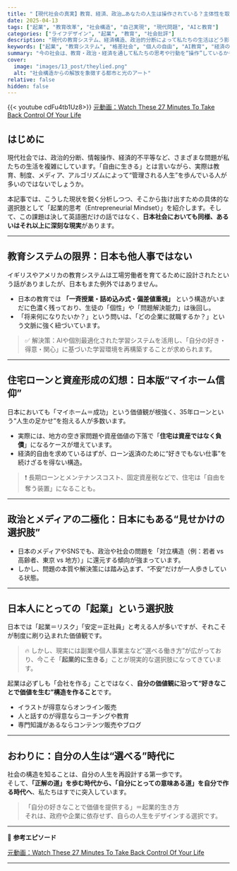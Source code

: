 ```yaml
---
title: "【現代社会の真実】教育、経済、政治…あなたの人生は操作されている？主体性を取り戻すための起業的思考とは"
date: 2025-04-13
tags: ["起業", "教育改革", "社会構造", "自己実現", "現代問題", "AIと教育"]
categories: ["ライフデザイン", "起業", "教育", "社会批評"]
description: "現代の教育システム、経済構造、政治的分断によって私たちの生活はどう影響を受けているのか？その真実と、個人が自由を取り戻すために起業という選択肢がどのように機能するのかを徹底解説。"
keywords: ["起業", "教育システム", "格差社会", "個人の自由", "AI教育", "経済の二極化", "自己実現", "インフルエンサー"]
summary: "今の社会は、教育・政治・経済を通して私たちの思考や行動を“操作”しているかもしれません。本記事では、その構造を解き明かし、主体性を取り戻す方法としての「起業的生き方」に迫ります。"
cover:
  image: "images/13_post/theylied.png"
  alt: "社会構造からの解放を象徴する都市と光のアート"
relative: false
hidden: false
---
```


{{< youtube cdFu4tb1Uz8>}}
[元動画：Watch These 27 Minutes To Take Back Control Of Your Life](https://www.youtube.com/watch?v=cdFu4tb1Uz8)

## はじめに

現代社会では、政治的分断、情報操作、経済的不平等など、さまざまな問題が私たちの生活を複雑にしています。「自由に生きる」とは言いながら、実際は教育、制度、メディア、アルゴリズムによって“管理される人生”を歩んでいる人が多いのではないでしょうか。

本記事では、こうした現状を鋭く分析しつつ、そこから抜け出すための具体的な選択肢として「起業的思考（Entrepreneurial Mindset）」を紹介します。そして、この課題は決して英語圏だけの話ではなく、**日本社会においても同様、あるいはそれ以上に深刻な現実**があります。

---

## 教育システムの限界：日本も他人事ではない

イギリスやアメリカの教育システムは工場労働者を育てるために設計されたという話がありましたが、日本もまた例外ではありません。

- 日本の教育では **「一斉授業・詰め込み式・偏差値重視」** という構造がいまだに色濃く残っており、生徒の「個性」や「問題解決能力」は後回し。
- 「将来何になりたいか？」という問いは、「どの企業に就職するか？」という文脈に強く紐づいています。

> ✅ 解決策：AIや個別最適化された学習システムを活用し、「自分の好き・得意・関心」に基づいた学習環境を再構築することが求められます。

---

## 住宅ローンと資産形成の幻想：日本版“マイホーム信仰”

日本においても「マイホーム＝成功」という価値観が根強く、35年ローンという“人生の足かせ”を抱える人が多数います。

- 実際には、地方の空き家問題や資産価値の下落で「**住宅は資産ではなく負債**」になるケースが増えています。
- 経済的自由を求めているはずが、ローン返済のために“好きでもない仕事”を続けざるを得ない構造。

> ❗ 長期ローンとメンテナンスコスト、固定資産税などで、住宅は「自由を奪う装置」になることも。

---

## 政治とメディアの二極化：日本にもある“見せかけの選択肢”

- 日本のメディアやSNSでも、政治や社会の問題を「対立構造（例：若者 vs 高齢者、東京 vs 地方）」に還元する傾向が強まっています。
- しかし、問題の本質や解決策には踏み込まず、“不安”だけが一人歩きしている状態。

---

## 日本人にとっての「起業」という選択肢

日本では「起業＝リスク」「安定＝正社員」と考える人が多いですが、それこそが制度に刷り込まれた価値観です。

> 🔥 しかし、現実には副業や個人事業主など“選べる働き方”が広がっており、今こそ「**起業的に生きる**」ことが現実的な選択肢になってきています。

起業は必ずしも「会社を作る」ことではなく、**自分の価値観に沿って“好きなことで価値を生む”構造を作ること**です。

- イラストが得意ならオンライン販売
- 人と話すのが得意ならコーチングや教育
- 専門知識があるならコンテンツ販売やブログ

---

## おわりに：自分の人生は“選べる”時代に

社会の構造を知ることは、自分の人生を再設計する第一歩です。  
そして、**「正解の道」を歩む時代から、「自分にとっての意味ある道」を自分で作る時代へ**、私たちはすでに突入しています。

> 「自分の好きなことで価値を提供する」＝起業的生き方  
> それは、政府や企業に依存せず、自らの人生をデザインする選択です。

---

📌 **参考エピソード** 

[元動画：Watch These 27 Minutes To Take Back Control Of Your Life](https://www.youtube.com/watch?v=cdFu4tb1Uz8)

---
